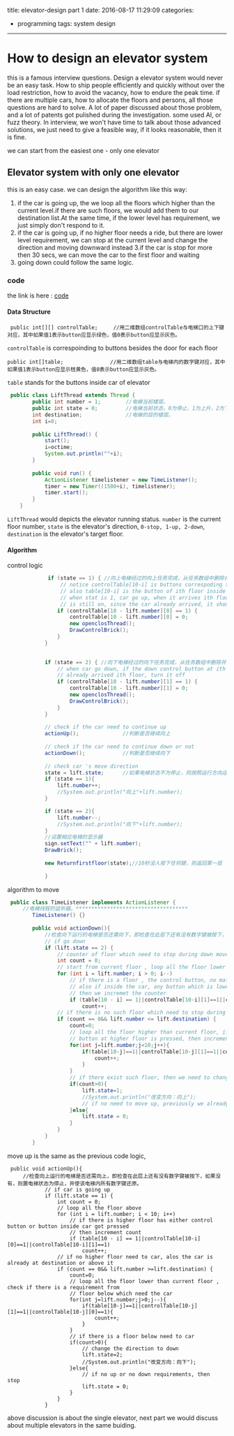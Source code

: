 title: elevator-design part 1
date: 2016-08-17 11:29:09
categories:
- programming
tags: system design
---

# How to design an elevator system

this is a famous interview questions. Design a elevator system would never be an easy task. How to ship people efficiently and quickly without over the load restriction, how to avoid the vacancy, how to endure the peak time. if there are multiple cars, how to allocate the floors and persons, all those questions are hard to solve. A lot of paper discussed about those problem, and a lot of patents got pulished during the investigation. some used AI, or fuzz theory. In interview, we won't have time to talk about those advanced solutions, we just need to give a feasible way, if it looks reasonable, then it is fine. 

we can start from the easiest one - only one elevator

## Elevator system with only one elevator

this is an easy case. we can design the algorithm like this way:
1. if the car is going up, the we loop all the floors which higher than the current level.if there are such floors, we would add them to our destination list.At the same time, if the lower level has requirement, we just simply don't respond to it.
2. if the car is going up, if no higher floor needs a ride, but there are lower level requirement, we can stop at the current level and change the direction and moving downward instead
3.if the car is stop for more then 30 secs, we can move the car to the first floor and waiting
4. going down could follow the same logic.

### code
the link is here : [code](https://github.com/cbweixin/leetcode-java/blob/master/src/main/java/com/weixin/ElevatorAllocationDemo.java)

#### Data Structure
```
 public int[][] controlTable;     //用二维数组controlTable与电梯口的上下键对应，其中如果值1表示button应显示绿色，值0表示button应显示灰色。
```
`controlTable` is correspoinding to buttons besides the door for each floor
```
public int[]table;               //用二维数组table与电梯内的数字键对应，其中如果值1表示button应显示桔黄色，值0表示button应显示灰色。
```

`table` stands for the buttons inside car of elevator

```java
 public class LiftThread extends Thread { 
        public int number = 1;        //电梯当前楼层。
        public int state = 0;         //电梯当前状态，0为停止，1为上升，2为下降。
        int destination;              //电梯的目的楼层。
        int i=0;
        
        public LiftThread() {
            start();
            i=octime;
            System.out.println(""+i);
        }
        
        public void run() {
            ActionListener timelistener = new TimeListener();
            timer = new Timer((1500+i), timelistener);
            timer.start();
        }
    }
```
`LiftThread` would depicts the elevator running status. `number` is the current floor number, `state` is the elevator's direction, `0-stop, 1-up, 2-down`, `destination` is the elevator's target floor. 

#### Algorithm

control logic
```java
             if (state == 1) { //向上电梯经过的向上任务完成，从任务数组中删除并重新显示上下键的颜色。
                 // notice controlTable[10-i] is buttons correspoding to the ith floor
                 // also table[10-i] is the button of ith floor inside car
                 // when stat is 1, car go up, when it arrives ith floor, if ith floor 's up control button
                 // is still on, since the car already arrived, it should be off
                if (controlTable[10 - lift.number][0] == 1) {
                    controlTable[10 - lift.number][0] = 0;
                    new openclosThread();
                    DrawControlBrick();
                }
            }
            

            if (state == 2) { //向下电梯经过的向下任务完成，从任务数组中删除并重新显示上下键的颜色。
                // when car go down, if the down control button at ith floor is still on, since the car 
                // already arrived ith floor, turn it off
                if (controlTable[10 - lift.number][1] == 1) {
                    controlTable[10 - lift.number][1] = 0;
                    new openclosThread();
                    DrawControlBrick();
                }
            }
            
            // check if the car need to continue up
            actionUp();              //判断是否继续向上 
            
            // check if the car need to continue down or not
            actionDown();            //判断是否继续向下
            
            // check car 's move direction
            state = lift.state;      //如果电梯状态不为停止，则按照运行方向运行。
            if (state == 1){
                lift.number++;
                //System.out.println("向上"+lift.number);
            }

            if (state == 2){
                lift.number--;
                //System.out.println("向下"+lift.number);
            }
            //设置相应电梯的显示器
            sign.setText("" + lift.number);
            DrawBrick();
            
            new Returnfirstfloor(state);//10秒没人按下任何键，则返回第一层
            
            }
```

algorithm to move
```java
 public class TimeListener implements ActionListener {                           
     //电梯线程的监听器。************************************
        TimeListener() {}   
        
        public void actionDown(){            
            //检查向下运行的电梯是否还需向下，即检查在此层下还有没有数字键被按下，如果没有，则置电梯状态为停止，并使该电梯内所有数字键还原。
            // if go down
            if (lift.state == 2) {
                // counter of floor which need to stop during down move
                int count = 0;
                // start from current floor , loop all the floor lower
                for (int i = lift.number; i > 0; i--)
                    // if there is a floor , the control button, no matter up or down got pressed
                    // also if inside the car, any button which is lower than current floor is pressed
                    // then we incremet the counter
                    if (table[10 - i] == 1||controlTable[10-i][1]==1||controlTable[10-i][0]==1)
                        count++;
                // if there is no such floor which need to stop during the down-move
                if (count == 0&& lift.number <= lift.destination) {
                    count=0;
                    // loop all the floor higher than current floor, if the button inside car , or control 
                    // button at higher floor is pressed, then increment counter
                    for(int j=lift.number;j<10;j++){
                        if(table[10-j]==1||controlTable[10-j][1]==1||controlTable[10-j][0]==1){
                            count++;
                        }
                    }
                    // if there exist such floor, then we need to change direction
                    if(count>0){
                        lift.state=1;
                        //System.out.println("改变方向：向上");
                        // if no need to move up, previously we already checked if the car to need to move down, so in this scenario, we could stop the car now.
                    }else{
                        lift.state = 0;
                    }
                }
            }
        }
```

move up is the same as the previous code logic,

```
 public void actionUp(){             
     //检查向上运行的电梯是否还需向上，即检查在此层上还有没有数字键被按下，如果没有，则置电梯状态为停止，并使该电梯内所有数字键还原。
            // if car is going up
            if (lift.state == 1) {
                int count = 0;
                // loop all the floor above
                for (int i = lift.number; i < 10; i++)
                    // if there is higher floor has either control button or button inside car got pressed
                    // then increment count
                    if (table[10 - i] == 1||controlTable[10-i][0]==1||controlTable[10-i][1]==1)
                        count++;                
                // if no higher floor need to car, alos the car is already at destination or above it
                if (count == 0&& lift.number >=lift.destination) {
                    count=0;
                    // loop all the floor lower than current floor , check if there is a requirement from 
                    // floor below which need the car
                    for(int j=lift.number;j>0;j--){
                        if(table[10-j]==1||controlTable[10-j][1]==1||controlTable[10-j][0]==1){
                            count++;
                        }
                    }
                    // if there is a floor below need to car
                    if(count>0){
                        // change the direction to down
                        lift.state=2;
                        //System.out.println("改变方向：向下");
                    }else{
                        // if no up or no down requirements, then  stop
                        lift.state = 0;
                    }
                }
            }
```
above discussion is about the single elevator, next part we would discuss about multiple elevators in the same buiding. 
